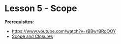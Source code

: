 # Lesson 5 - Scope

**Prerequisites:**

- https://www.youtube.com/watch?v=rBBwrBRoOOY
- [Scope and Closures](https://www.youtube.com/watch?v=nRZri_CHqnA)
